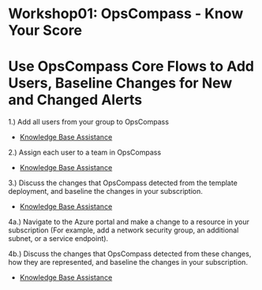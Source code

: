 # Workshop01: OpsCompass - Know Your Score
# Use OpsCompass Core Flows to Add Users, Baseline Changes for New and Changed Alerts 

1.) Add all users from your group to OpsCompass

  - [Knowledge Base Assistance](https://kb.opscompass.com/knowledge/invite-user) 
  
2.) Assign each user to a team in OpsCompass 

  - [Knowledge Base Assistance](https://kb.opscompass.com/knowledge/user-to-team)

3.) Discuss the changes that OpsCompass detected from the template deployment, and baseline the changes in your subscription. 

  - [Knowledge Base Assistance](https://app.hubspot.com/knowledge/3379679/insights/article/24622746636/published)
  
4a.) Navigate to the Azure portal and make a change to a resource in your subscription (For example, add a network security group, an additional subnet, or a service endpoint). 

4b.) Discuss the changes that OpsCompass detected from these changes, how they are represented, and baseline the changes in your subscription. 

  - [Knowledge Base Assistance](https://app.hubspot.com/knowledge/3379679/insights/article/24622746636/published)
